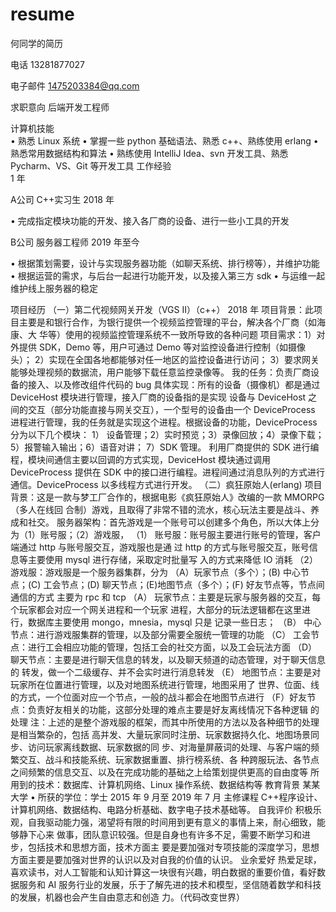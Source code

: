 # resume
何同学的简历

电话 13281877027 

电子邮件 1475203384@qq.com 

求职意向 
  后端开发工程师 
  
计算机技能  
 • 熟悉 Linux 系统 
 • 掌握一些 python 基础语法、熟悉 c++、熟练使用 erlang 
 • 熟悉常用数据结构和算法 
 • 熟练使用 IntelliJ Idea、svn 开发工具、熟悉 Pycharm、VS、Git 等开发工具 
工作经验     
 1 年 

A公司
C++实习生 2018 年 

 • 完成指定模块功能的开发、接入各厂商的设备、进行一些小工具的开发 
 
B公司
服务器工程师 2019 年至今

• 根据策划需要，设计与实现服务器功能（如聊天系统、排行榜等），并维护功能 
• 根据运营的需求，与后台一起进行功能开发，以及接入第三方 sdk 
• 与运维一起维护线上服务器的稳定 

项目经历 
（一）第二代视频网关开发（VGS II）（c++） 2018 年 
项目背景：此项目主要是和银行合作，为银行提供一个视频监控管理的平台，解决各个厂商（如海康、大 华等）使用的视频监控管理系统不一致所导致的各种问题 
项目需求：1）对外提供 SDK，Demo 等，用户可通过 Demo 等对监控设备进行控制（如摄像头）； 2）实现在全国各地都能够对任一地区的监控设备进行访问； 
3）要求网关能够处理视频的数据流，用户能够下载任意监控录像等。 
我的任务：负责厂商设备的接入、以及修改组件代码的 bug 具体实现：所有的设备（摄像机）都是通过 DeviceHost 模块进行管理，接入厂商的设备指的是实现 设备与 DeviceHost 之间的交互（部分功能直接与网关交互），一个型号的设备由一个 DeviceProcess 进程进行管理，我的任务就是实现这个进程。根据设备的功能，DeviceProcess 分为以下几个模块： 
1） 设备管理；2）实时预览；3）录像回放；4）录像下载；5）报警输入输出；6）语音对讲； 
7）SDK 管理。 
利用厂商提供的 SDK 进行编程，模块间通信主要以回调的方式实现，DeviceHost 模块通过调用 DeviceProcess 提供在 SDK 中的接口进行编程。进程间通过消息队列的方式进行通信。DeviceProcess 以多线程方式进行开发。 
（二）疯狂原始人(erlang) 
 项目背景：这是一款与梦工厂合作的，根据电影《疯狂原始人》改编的一款 MMORPG（多人在线回 合制）游戏，且取得了非常不错的流水，核心玩法主要是战斗、养成和社交。 
服务器架构：首先游戏是一个账号可以创建多个角色，所以大体上分为（1）账号服；（2）游戏服， （1） 账号服：账号服主要进行账号的管理，客户端通过 http 与账号服交互，游戏服也是通 过 http 的方式与账号服交互，账号信息等主要使用 mysql 进行存储，采取定时批量写 入的方式来降低 IO 消耗 
（2） 游戏服：游戏服是一个服务器集群，分为 （A）玩家节点（多个）；(B) 中心节点；(C) 工会节点；(D) 聊天节点；(E)地图节点（多个）；(F) 好友节点等，节点间通信的方式 主要为 rpc 和 tcp 
（A） 玩家节点：主要是玩家与服务器的交互，每个玩家都会对应一个网关进程和一个玩家 进程，大部分的玩法逻辑都在这里进行，数据库主要使用 mongo，mnesia，mysql 只是 记录一些日志； 
（B） 中心节点：进行游戏服集群的管理，以及部分需要全服统一管理的功能 
（C） 工会节点：进行工会相应功能的管理，包括工会的社交方面，以及工会玩法方面 （D） 聊天节点：主要是进行聊天信息的转发，以及聊天频道的动态管理，对于聊天信息的 转发，做一个二级缓存、并不会实时进行消息转发 （E） 地图节点：主要是对玩家所在位置进行管理，以及对地图系统进行管理，地图采用了 世界、位面、线的方式，一个位面对应一个节点，一般的战斗都会在地图节点进行 
（F）好友节点：负责好友相关的功能，这部分处理的难点主要是好友离线情况下各种逻辑 的处理 
注：上述的是整个游戏服的框架，而其中所使用的方法以及各种细节的处理是相当繁杂的，包括 高并发、大量玩家同时注册、玩家数据持久化、地图场景同步、访问玩家离线数据、玩家数据的同 步、对海量屏蔽词的处理、与客户端的频繁交互、战斗和技能系统、玩家数据重置、排行榜系统、各 种跨服玩法、各节点之间频繁的信息交互、以及在完成功能的基础之上给策划提供更高的自由度等 所用到的技术：数据库、计算机网络、Linux 操作系统、数据结构等 
教育背景 
某某大学 
• 所获的学位：学士 
2015 年 9 月至 2019 年 7 月 
主修课程 
 C++程序设计、计算机网络、数据结构、电路分析基础、数字电子技术基础等。 
自我评价 
积极乐观，自我驱动能力强，渴望将有限的时间用到更有意义的事情上来，耐心细致，能够静下心来 做事，团队意识较强。但是自身也有许多不足，需要不断学习和进步，包括技术和思想方面，技术方面主 要是要加强对专项技能的深度学习，思想方面主要是要加强对世界的认识以及对自我的价值的认识。 
业余爱好 
    热爱足球，喜欢读书，对人工智能和认知计算这一块很有兴趣，明白数据的重要价值，看好数据服务和 AI 服务行业的发展，乐于了解先进的技术和模型，坚信随着数学和科技的发展，机器也会产生自由意志和创造 力。（代码改变世界） 

